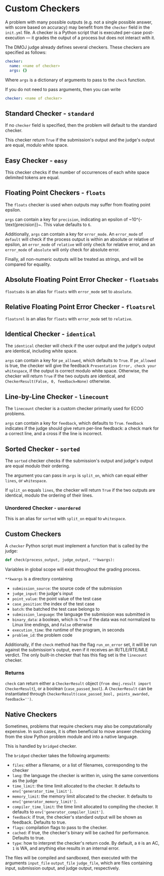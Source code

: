 # Custom Checkers

A problem with many possible outputs (e.g. not a single possible answer, with score based on accuracy) may benefit from the `checker` field in the `init.yml` file. A checker is a Python script that is executed per-case post-execution — it grades the output of a process but does not interact with it.

The DMOJ judge already defines several checkers.
These checkers are specified as follows:
```yaml
checker:
  name: <name of checker>
  args: {}
```

Where `args` is a dictionary of arguments to pass to the `check` function.

If you do not need to pass arguments, then you can write
```yaml
checker: <name of checker>
```

## Standard Checker - `standard`

If no `checker` field is specified, then the problem will default to the standard checker.

This checker return `True` if the submission's output and the judge's output are equal, modulo white space.

## Easy Checker  - `easy`

This checker checks if the number of occurrences of each white space delimited tokens are equal.

## Floating Point Checkers - `floats`

The `floats` checker is used when outputs may suffer from floating point epsilon.

`args` can contain a key for `precision`, indicating an epsilon of ~10^{-\text{precision}}~.
This value defaults to `6`.

Additionally, `args` can contain a key for `error_mode`. An `error_mode` of `default` will check if the process output is within an absolute or relative of epsilon, an `error_mode` of `relative` will only check for relative error, and an `error_mode` of `absolute` will only check for absolute error.

Finally, all non-numeric outputs will be treated as strings, and will be compared for equality.

## Absolute Floating Point Error Checker - `floatsabs`

`floatsabs` is an alias for `floats` with `error_mode` set to `absolute`.

## Relative Floating Point Error Checker - `floatsrel`

`floatsrel` is an alias for `floats` with `error_mode` set to `relative`.

## Identical Checker - `identical`

The `identical` checker will check if the user output and the judge's output are identical, including white space.

`args` can contain a key for `pe_allowed`, which defaults to `True`.
If `pe_allowed` is true, the checker will give the feedback `Presentation Error, check your whitespace`, if the output is correct modulo white space.
Otherwise, the checker will return `True` if the two outputs are identical, and `CheckerResult(False, 0, feedback=None)` otherwise.

## Line-by-Line Checker - `linecount`

The `linecount` checker is a custom checker primarily used for ECOO problems.

`args` can contain a key for `feedback`, which defaults to `True`.
`feedback` indicates if the judge should give return per-line feedback: a check mark for a correct line, and a cross if the line is incorrect.

## Sorted Checker - `sorted`

The `sorted` checker checks if the submission's output and judge's output are equal modulo their ordering.

The argument you can pass in `args` is `split_on`, which can equal either `lines`, or `whitespace`.

If `split_on` equals `lines`, the checker will return `True` if the two outputs are identical, modulo the ordering of their lines.

### Unordered Checker - `unordered`

This is an alias for `sorted` with `split_on` equal to `whitespace`.

## Custom Checkers

A `checker` Python script must implement a function that is called by the judge:

```python
def check(process_output, judge_output, **kwargs):
```

Variables in global scope will exist throughout the grading process.

`**kwargs` is a directory containing

- `submission_source`: the source code of the submission
- `judge_input`: the judge's input
- `point_value`: the point value of the test case
- `case_position`: the index of the test case
- `batch`: the batched the test case belongs to
- `submission_language`: the language the submission was submitted in
- `binary_data`: a boolean, which is `True` if the data was not normalized to Linux line endings, and `False` otherwise
- `execution_time`: the runtime of the program, in seconds
- `problem_id`: the problem code

Additionally, if the `check` method has the flag `run_on_error` set, it will be run against the submission's output, even if it receives an IR/TLE/RTE/MLE verdict.
The only built-in checker that has this flag set is the `linecount` checker.

### Returns

`check` can return either a `CheckerResult` object (`from dmoj.result import CheckerResult`), or a boolean (`case_passed_bool`).
 A `CheckerResult` can be instantiated through `CheckerResult(case_passed_bool, points_awarded, feedback='')`.

## Native Checkers
Sometimes, problems that require checkers may also be computationally expensive.
In such cases, it is often beneficial to move answer checking from the slow Python problem module and into a native language.

This is handled by `bridged` checker.

The `bridged` checker takes the following arguments:

- `files`: either a filename, or a list of filenames, corresponding to the checker
- `lang`: the language the checker is written in, using the same conventions as the judge
- `time_limit`: the time limit allocated to the checker. It defaults to `env['generator_time_limit']`.
- `memory_limit`: the memory limit allocated to the checker. It defaults to `env['generator_memory_limit']`.
- `compiler_time_limit`: the time limit allocated to compiling the checker. It defaults to `env['generator_compiler_limit']`.
- `feedback`: if true, the checker's standard output will be shown as feedback. Defaults to true.
- `flags`: compilation flags to pass to the checker.
- `cached`: if true, the checker's binary will be cached for performance. Defaults to true.
- `type`: how to interpret the checker's return code. By default, a `0` is an AC, `1` is WA, and anything else results in an internal error.

The files will be compiled and sandboxed, then executed with the arguments `input_file` `output_file` `judge_file`, which are files containing input, submission output, and judge output, respectively.
